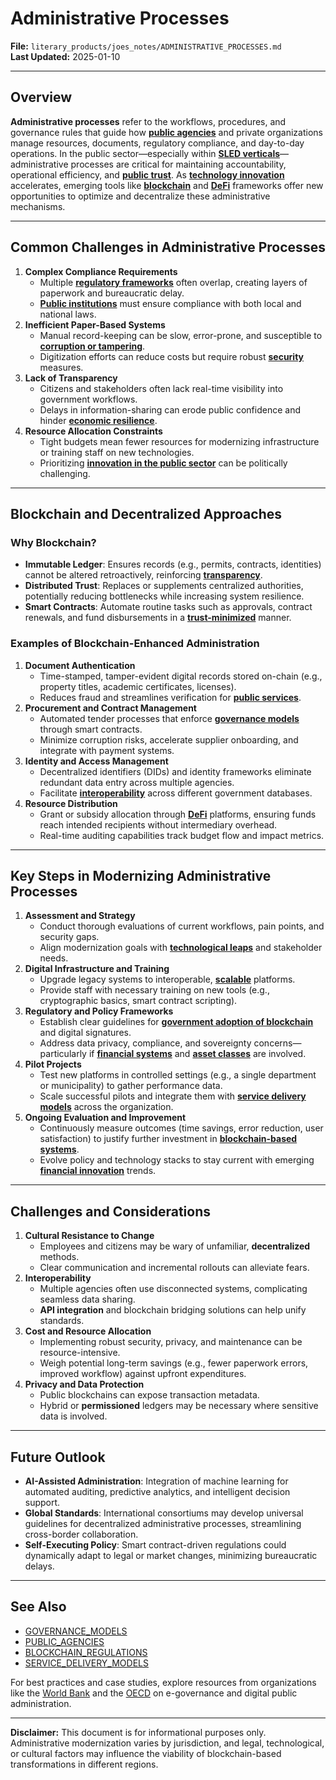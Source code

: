 # Administrative Processes

**File:** `literary_products/joes_notes/ADMINISTRATIVE_PROCESSES.md`\
**Last Updated:** 2025-01-10

***

## Overview

**Administrative processes** refer to the workflows, procedures, and governance rules that guide how [**public agencies**](../MISC/public_agencies.md) and private organizations manage resources, documents, regulatory compliance, and day-to-day operations. In the public sector—especially within [**SLED verticals**](../MISC/sled_vertices.md)—administrative processes are critical for maintaining accountability, operational efficiency, and [**public trust**](../MISC/public_trust.md). As [**technology innovation**](../STRATEGY/tech_innovation.md) accelerates, emerging tools like [**blockchain**](../crypto_economics/bitcoin_basics.md) and [**DeFi**](../DEFI_BASICS.md) frameworks offer new opportunities to optimize and decentralize these administrative mechanisms.

***

## Common Challenges in Administrative Processes

1. **Complex Compliance Requirements**
   * Multiple [**regulatory frameworks**](../governance/regulatory_frameworks.md) often overlap, creating layers of paperwork and bureaucratic delay.
   * [**Public institutions**](../PUBLIC_INSTITUTIONS.md) must ensure compliance with both local and national laws.
2. **Inefficient Paper-Based Systems**
   * Manual record-keeping can be slow, error-prone, and susceptible to [**corruption or tampering**](../BLOCKCHAIN_TRANSPARENCY.md).
   * Digitization efforts can reduce costs but require robust [**security**](../BLOCKCHAIN_SECURITY.md) measures.
3. **Lack of Transparency**
   * Citizens and stakeholders often lack real-time visibility into government workflows.
   * Delays in information-sharing can erode public confidence and hinder [**economic resilience**](../ECONOMIC_RESILIENCE.md).
4. **Resource Allocation Constraints**
   * Tight budgets mean fewer resources for modernizing infrastructure or training staff on new technologies.
   * Prioritizing [**innovation in the public sector**](../STRATEGY/innovations_in_public_sector.md) can be politically challenging.

***

## Blockchain and Decentralized Approaches

### Why Blockchain?

* **Immutable Ledger**: Ensures records (e.g., permits, contracts, identities) cannot be altered retroactively, reinforcing [**transparency**](../BLOCKCHAIN_TRANSPARENCY.md).
* **Distributed Trust**: Replaces or supplements centralized authorities, potentially reducing bottlenecks while increasing system resilience.
* **Smart Contracts**: Automate routine tasks such as approvals, contract renewals, and fund disbursements in a [**trust-minimized**](../CRYPTO/CRYPTOGRPAHY_BASICS_.MD) manner.

### Examples of Blockchain-Enhanced Administration

1. **Document Authentication**
   * Time-stamped, tamper-evident digital records stored on-chain (e.g., property titles, academic certificates, licenses).
   * Reduces fraud and streamlines verification for [**public services**](../MISC/public_services.md).
2. **Procurement and Contract Management**
   * Automated tender processes that enforce [**governance models**](../AI/governance_models.md) through smart contracts.
   * Minimize corruption risks, accelerate supplier onboarding, and integrate with payment systems.
3. **Identity and Access Management**
   * Decentralized identifiers (DIDs) and identity frameworks eliminate redundant data entry across multiple agencies.
   * Facilitate [**interoperability**](../BLOCKCHAIN_INTEROPERABILITY.md) across different government databases.
4. **Resource Distribution**
   * Grant or subsidy allocation through [**DeFi**](../DEFI_BASICS.md) platforms, ensuring funds reach intended recipients without intermediary overhead.
   * Real-time auditing capabilities track budget flow and impact metrics.

***

## Key Steps in Modernizing Administrative Processes

1. **Assessment and Strategy**
   * Conduct thorough evaluations of current workflows, pain points, and security gaps.
   * Align modernization goals with [**technological leaps**](../MISC/technological_leaps.md) and stakeholder needs.
2. **Digital Infrastructure and Training**
   * Upgrade legacy systems to interoperable, [**scalable**](../BLOCKCHAIN_SCALABILITY.md) platforms.
   * Provide staff with necessary training on new tools (e.g., cryptographic basics, smart contract scripting).
3. **Regulatory and Policy Frameworks**
   * Establish clear guidelines for [**government adoption of blockchain**](../MISC/government_adoption.md) and digital signatures.
   * Address data privacy, compliance, and sovereignty concerns—particularly if [**financial systems**](../STRATEGY/financial_systems.md) and [**asset classes**](../CRYPTO/asset_classes.mdclasses.md) are involved.
4. **Pilot Projects**
   * Test new platforms in controlled settings (e.g., a single department or municipality) to gather performance data.
   * Scale successful pilots and integrate them with [**service delivery models**](../AI/service_delivery_models.md) across the organization.
5. **Ongoing Evaluation and Improvement**
   * Continuously measure outcomes (time savings, error reduction, user satisfaction) to justify further investment in [**blockchain-based systems**](../crypto_economics/bitcoin_basics.md).
   * Evolve policy and technology stacks to stay current with emerging [**financial innovation**](../STRATEGY/financial_innovation.md) trends.

***

## Challenges and Considerations

1. **Cultural Resistance to Change**
   * Employees and citizens may be wary of unfamiliar, **decentralized** methods.
   * Clear communication and incremental rollouts can alleviate fears.
2. **Interoperability**
   * Multiple agencies often use disconnected systems, complicating seamless data sharing.
   * **API integration** and blockchain bridging solutions can help unify standards.
3. **Cost and Resource Allocation**
   * Implementing robust security, privacy, and maintenance can be resource-intensive.
   * Weigh potential long-term savings (e.g., fewer paperwork errors, improved workflow) against upfront expenditures.
4. **Privacy and Data Protection**
   * Public blockchains can expose transaction metadata.
   * Hybrid or **permissioned** ledgers may be necessary where sensitive data is involved.

***

## Future Outlook

* **AI-Assisted Administration**: Integration of machine learning for automated auditing, predictive analytics, and intelligent decision support.
* **Global Standards**: International consortiums may develop universal guidelines for decentralized administrative processes, streamlining cross-border collaboration.
* **Self-Executing Policy**: Smart contract-driven regulations could dynamically adapt to legal or market changes, minimizing bureaucratic delays.

***

## See Also

* [GOVERNANCE\_MODELS](../AI/governance_models.md)
* [PUBLIC\_AGENCIES](../MISC/public_agencies.md)
* [BLOCKCHAIN\_REGULATIONS](../BLOCKCHAIN_REGULATIONS.md)
* [SERVICE\_DELIVERY\_MODELS](../AI/service_delivery_models.md)

For best practices and case studies, explore resources from organizations like the [World Bank](https://www.worldbank.org/) and the [OECD](https://www.oecd.org/) on e-governance and digital public administration.

***

**Disclaimer:** This document is for informational purposes only. Administrative modernization varies by jurisdiction, and legal, technological, or cultural factors may influence the viability of blockchain-based transformations in different regions.
